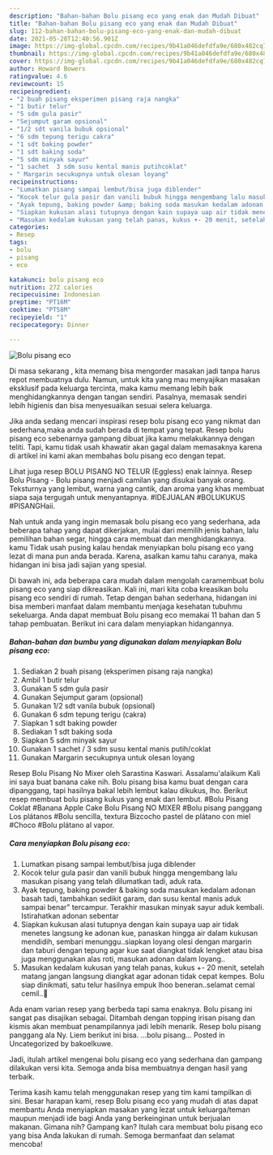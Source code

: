 ```yaml
---
description: "Bahan-bahan Bolu pisang eco yang enak dan Mudah Dibuat"
title: "Bahan-bahan Bolu pisang eco yang enak dan Mudah Dibuat"
slug: 112-bahan-bahan-bolu-pisang-eco-yang-enak-dan-mudah-dibuat
date: 2021-05-28T12:40:56.901Z
image: https://img-global.cpcdn.com/recipes/9b41a046defdfa9e/680x482cq70/bolu-pisang-eco-foto-resep-utama.jpg
thumbnail: https://img-global.cpcdn.com/recipes/9b41a046defdfa9e/680x482cq70/bolu-pisang-eco-foto-resep-utama.jpg
cover: https://img-global.cpcdn.com/recipes/9b41a046defdfa9e/680x482cq70/bolu-pisang-eco-foto-resep-utama.jpg
author: Howard Bowers
ratingvalue: 4.6
reviewcount: 15
recipeingredient:
- "2 buah pisang eksperimen pisang raja nangka"
- "1 butir telur"
- "5 sdm gula pasir"
- "Sejumput garam opsional"
- "1/2 sdt vanila bubuk opsional"
- "6 sdm tepung terigu cakra"
- "1 sdt baking powder"
- "1 sdt baking soda"
- "5 sdm minyak sayur"
- "1 sachet  3 sdm susu kental manis putihcoklat"
- " Margarin secukupnya untuk olesan loyang"
recipeinstructions:
- "Lumatkan pisang sampai lembut/bisa juga diblender"
- "Kocok telur gula pasir dan vanili bubuk hingga mengembang lalu masukan pisang yang telah dilumatkan tadi, aduk rata."
- "Ayak tepung, baking powder &amp; baking soda masukan kedalam adonan basah tadi, tambahkan sedikit garam, dan susu kental manis aduk sampai benar&#34; tercampur. Terakhir masukan minyak sayur aduk kembali. Istirahatkan adonan sebentar"
- "Siapkan kukusan alasi tutupnya dengan kain supaya uap air tidak menetes langsung ke adonan kue, panaskan hingga air dalam kukusan mendidih, sembari menunggu..siapkan loyang olesi dengan margarin dan taburi dengan tepung agar kue saat diangkat tidak lengket atau bisa juga menggunakan alas roti, masukan adonan dalam loyang.."
- "Masukan kedalam kukusan yang telah panas, kukus +- 20 menit, setelah matang jangan langsung diangkat agar adonan tidak cepat kempes. Bolu siap dinikmati, satu telur hasilnya empuk lhoo beneran..selamat cemal cemil..🤗"
categories:
- Resep
tags:
- bolu
- pisang
- eco

katakunci: bolu pisang eco 
nutrition: 272 calories
recipecuisine: Indonesian
preptime: "PT16M"
cooktime: "PT58M"
recipeyield: "1"
recipecategory: Dinner

---
```



![Bolu pisang eco](https://img-global.cpcdn.com/recipes/9b41a046defdfa9e/680x482cq70/bolu-pisang-eco-foto-resep-utama.jpg)

Di masa  sekarang , kita memang bisa mengorder masakan jadi tanpa harus repot membuatnya dulu. Namun, untuk kita yang mau menyajikan masakan eksklusif pada keluarga tercinta, maka kamu memang lebih baik menghidangkannya dengan tangan sendiri. Pasalnya, memasak sendiri lebih higienis dan bisa menyesuaikan sesuai selera keluarga.

Jika anda sedang mencari inspirasi resep bolu pisang eco yang nikmat dan sederhana,maka anda sudah berada di tempat yang tepat. Resep bolu pisang eco  sebenarnya gampang dibuat jika kamu melakukannya dengan teliti. Tapi, kamu tidak usah khawatir akan gagal dalam memasaknya 
karena di artikel ini kami akan membahas bolu pisang eco dengan tepat.  

Lihat juga resep BOLU PISANG NO TELUR (Eggless) enak lainnya. Resep Bolu Pisang - Bolu pisang menjadi camilan yang disukai banyak orang. Teksturnya yang lembut, warna yang cantik, dan aroma yang khas membuat siapa saja tergugah untuk menyantapnya. #IDEJUALAN #BOLUKUKUS #PISANGHaii.

Nah untuk anda yang ingin memasak bolu pisang eco yang sederhana, ada beberapa tahap yang dapat dikerjakan, mulai dari memilih jenis bahan, lalu pemilihan bahan segar, hingga cara membuat dan menghidangkannya. kamu Tidak usah pusing kalau hendak menyiapkan bolu pisang eco yang lezat di mana pun anda berada. Karena, asalkan kamu  tahu caranya, maka hidangan ini bisa jadi sajian yang spesial.

Di bawah ini, ada beberapa cara mudah dalam mengolah caramembuat bolu pisang eco yang siap dikreasikan. Kali ini, mari kita coba kreasikan bolu pisang eco sendiri di rumah. Tetap dengan bahan sederhana, hidangan ini bisa memberi manfaat dalam membantu menjaga kesehatan tubuhmu sekeluarga. Anda dapat membuat Bolu pisang eco memakai 11 bahan dan 5 tahap pembuatan. Berikut ini cara dalam menyiapkan hidangannya.

<!--inarticleads1-->

##### Bahan-bahan dan bumbu yang digunakan dalam menyiapkan Bolu pisang eco:

1. Sediakan 2 buah pisang (eksperimen pisang raja nangka)
1. Ambil 1 butir telur
1. Gunakan 5 sdm gula pasir
1. Gunakan Sejumput garam (opsional)
1. Gunakan 1/2 sdt vanila bubuk (opsional)
1. Gunakan 6 sdm tepung terigu (cakra)
1. Siapkan 1 sdt baking powder
1. Sediakan 1 sdt baking soda
1. Siapkan 5 sdm minyak sayur
1. Gunakan 1 sachet / 3 sdm susu kental manis putih/coklat
1. Gunakan  Margarin secukupnya untuk olesan loyang


Resep Bolu Pisang No Mixer oleh Sarastina Kaswari. Assalamu&#39;alaikum Kali ini saya buat banana cake nih. Bolu pisang bisa kamu buat dengan cara dipanggang, tapi hasilnya bakal lebih lembut kalau dikukus, lho. Berikut resep membuat bolu pisang kukus yang enak dan lembut. #Bolu Pisang Coklat #Banana Apple Cake Bolu Pisang NO MIXER #Bolu pisang panggang Los plátanos #Bolu sencilla, textura Bizcocho pastel de plátano con miel #Choco #Bolu plátano al vapor. 

<!--inarticleads2-->

##### Cara menyiapkan Bolu pisang eco:

1. Lumatkan pisang sampai lembut/bisa juga diblender
1. Kocok telur gula pasir dan vanili bubuk hingga mengembang lalu masukan pisang yang telah dilumatkan tadi, aduk rata.
1. Ayak tepung, baking powder &amp; baking soda masukan kedalam adonan basah tadi, tambahkan sedikit garam, dan susu kental manis aduk sampai benar&#34; tercampur. Terakhir masukan minyak sayur aduk kembali. Istirahatkan adonan sebentar
1. Siapkan kukusan alasi tutupnya dengan kain supaya uap air tidak menetes langsung ke adonan kue, panaskan hingga air dalam kukusan mendidih, sembari menunggu..siapkan loyang olesi dengan margarin dan taburi dengan tepung agar kue saat diangkat tidak lengket atau bisa juga menggunakan alas roti, masukan adonan dalam loyang..
1. Masukan kedalam kukusan yang telah panas, kukus +- 20 menit, setelah matang jangan langsung diangkat agar adonan tidak cepat kempes. Bolu siap dinikmati, satu telur hasilnya empuk lhoo beneran..selamat cemal cemil..🤗


Ada enam varian resep yang berbeda tapi sama enaknya. Bolu pisang ini sangat pas disajikan sebagai. Ditambah dengan topping irisan pisang dan kismis akan membuat penampilannya jadi lebih menarik. Resep bolu pisang panggang ala Ny. Liem berikut ini bisa. …bolu pisang… Posted in Uncategorized by bakoelkuwe. 

Jadi, itulah artikel mengenai  bolu pisang eco  yang sederhana dan gampang dilakukan versi kita. Semoga anda bisa membuatnya dengan hasil yang terbaik. 

Terima kasih kamu telah menggunakan resep yang tim kami tampilkan di sini. Besar harapan kami, resep  Bolu pisang eco yang mudah di atas dapat membantu Anda menyiapkan masakan yang lezat untuk keluarga/teman maupun menjadi ide bagi Anda yang berkeinginan untuk berjualan makanan. Gimana nih? Gampang kan? Itulah cara membuat bolu pisang eco yang bisa Anda lakukan di rumah. Semoga bermanfaat dan selamat mencoba!

